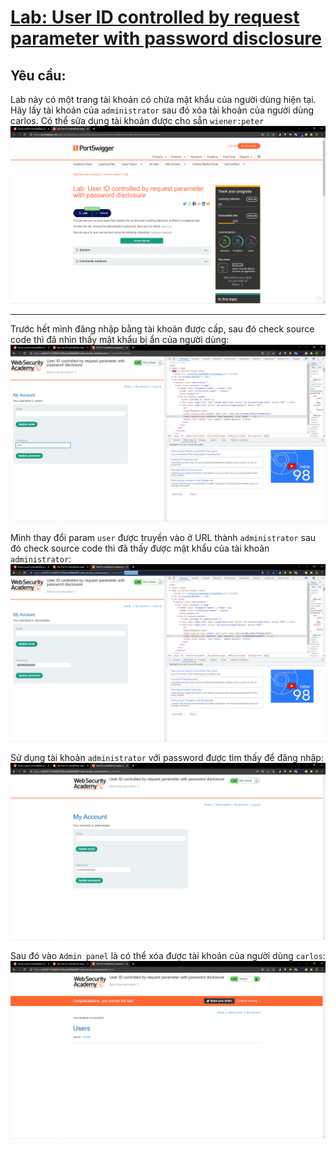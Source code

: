 # [Lab: User ID controlled by request parameter with password disclosure](https://portswigger.net/web-security/access-control/lab-user-id-controlled-by-request-parameter-with-password-disclosure)

## Yêu cầu:

Lab này có một trang tài khoản có chứa mật khẩu của người dùng hiện tại. Hãy lấy tài khoản của `administrator` sau đó xóa tài khoản của người dùng carlos. Có thể sửa dụng tài khoản được cho sẵn `wiener:peter`
![](1.png)

---

Trước hết mình đăng nhập bằng tài khoản được cấp, sau đó check source code thì đã nhìn thấy mật khẩu bị ẩn của người dùng:
![](2.png)

Mình thay đổi param `user` được truyền vào ở URL thành `administrator` sau đó check source code thì đã thấy được mật khẩu của tài khoản `administrator`:
![](3.png)

Sử dụng tài khoản `administrator` với password được tìm thấy để đăng nhập:
![](4.png)

Sau đó vào `Admin panel` là có thể xóa được tài khoản của người dùng `carlos`:
![](5.png)
